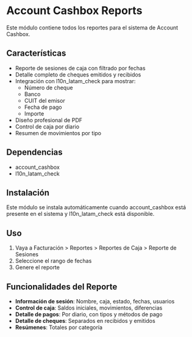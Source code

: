 # Account Cashbox Reports

Este módulo contiene todos los reportes para el sistema de Account Cashbox.

## Características

- Reporte de sesiones de caja con filtrado por fechas
- Detalle completo de cheques emitidos y recibidos
- Integración con l10n_latam_check para mostrar:
  - Número de cheque
  - Banco
  - CUIT del emisor
  - Fecha de pago
  - Importe
- Diseño profesional de PDF
- Control de caja por diario
- Resumen de movimientos por tipo

## Dependencias

- account_cashbox
- l10n_latam_check

## Instalación

Este módulo se instala automáticamente cuando account_cashbox está presente en el sistema y l10n_latam_check está disponible.

## Uso

1. Vaya a Facturación > Reportes > Reportes de Caja > Reporte de Sesiones
2. Seleccione el rango de fechas
3. Genere el reporte

## Funcionalidades del Reporte

- **Información de sesión**: Nombre, caja, estado, fechas, usuarios
- **Control de caja**: Saldos iniciales, movimientos, diferencias
- **Detalle de pagos**: Por diario, con tipos y métodos de pago
- **Detalle de cheques**: Separados en recibidos y emitidos
- **Resúmenes**: Totales por categoría

